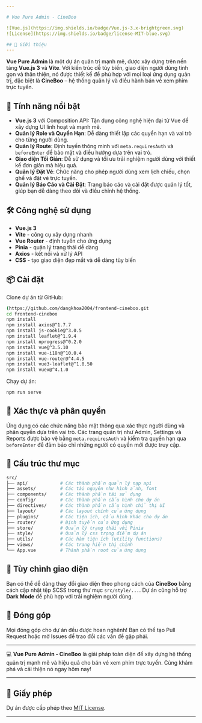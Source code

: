 ```yaml
---

# Vue Pure Admin - CineBoo

![Vue.js](https://img.shields.io/badge/Vue.js-3.x-brightgreen.svg)
![License](https://img.shields.io/badge/license-MIT-blue.svg)

## 🌟 Giới thiệu
---
```

**Vue Pure Admin** là một dự án quản trị mạnh mẽ, được xây dựng trên nền tảng **Vue.js 3** và **Vite**. Với kiến trúc dễ tùy biến, giao diện người dùng tinh gọn và thân thiện, nó được thiết kế để phù hợp với mọi loại ứng dụng quản trị, đặc biệt là **CineBoo** – hệ thống quản lý và điều hành bán vé xem phim trực tuyến.

## 🎯 Tính năng nổi bật

- **Vue.js 3** với Composition API: Tận dụng công nghệ hiện đại từ Vue để xây dựng UI linh hoạt và mạnh mẽ.
- **Quản lý Role và Quyền Hạn**: Dễ dàng thiết lập các quyền hạn và vai trò cho từng người dùng.
- **Quản lý Route**: Định tuyến thông minh với `meta.requiresAuth` và `beforeEnter` để bảo mật và điều hướng dựa trên vai trò.
- **Giao diện Tối Giản**: Dễ sử dụng và tối ưu trải nghiệm người dùng với thiết kế đơn giản mà hiệu quả.
- **Quản lý Đặt Vé**: Chức năng cho phép người dùng xem lịch chiếu, chọn ghế và đặt vé trực tuyến.
- **Quản lý Báo Cáo và Cài Đặt**: Trang báo cáo và cài đặt được quản lý tốt, giúp bạn dễ dàng theo dõi và điều chỉnh hệ thống.
  
## 🛠️ Công nghệ sử dụng

- **Vue.js 3**
- **Vite** - công cụ xây dựng nhanh
- **Vue Router** - định tuyến cho ứng dụng
- **Pinia** - quản lý trạng thái dễ dàng
- **Axios** - kết nối và xử lý API
- **CSS** - tạo giao diện đẹp mắt và dễ dàng tùy biến

## 📦 Cài đặt

Clone dự án từ GitHub:

```bash
(https://github.com/dangkhoa2004/frontend-cineboo.git
cd frontend-cineboo
npm install
npm install axios@^1.7.7
npm install js-cookie@^3.0.5
npm install leaflet@^1.9.4
npm install nprogress@^0.2.0
npm install vue@^3.5.10
npm install vue-i18n@^10.0.4
npm install vue-router@^4.4.5
npm install vue3-leaflet@^1.0.50
npm install vuex@^4.1.0
```

Chạy dự án:

```bash
npm run serve
```

## 🔐 Xác thực và phân quyền

Ứng dụng có các chức năng bảo mật thông qua xác thực người dùng và phân quyền dựa trên vai trò. Các trang quản trị như Admin, Settings và Reports được bảo vệ bằng `meta.requiresAuth` và kiểm tra quyền hạn qua `beforeEnter` để đảm bảo chỉ những người có quyền mới được truy cập.

## 📁 Cấu trúc thư mục

```bash
src/
├── api/            # Các thành phần quản lý nạp api
├── assets/         # Các tài nguyên như hình ảnh, font
├── components/     # Các thành phần tái sử dụng
├── config/         # Các thành phần cấu hình cho dự án
├── directives/     # Các thành phần cấu hình chỉ thị UI
├── layout/         # Các layout chính của ứng dụng
├── plugins/        # Các tiện ích, cấu hình khác cho dự án
├── router/         # Định tuyến của ứng dụng
├── store/          # Quản lý trạng thái với Pinia
├── style/          # Quản lý css trọng điểm dự án
├── utils/          # Các hàm tiện ích (utility functions)
├── views/          # Các trang hiển thị chính
└── App.vue         # Thành phần root của ứng dụng
```

## 🎨 Tùy chỉnh giao diện

Bạn có thể dễ dàng thay đổi giao diện theo phong cách của **CineBoo** bằng cách cập nhật tệp SCSS trong thư mục `src/style/...`. Dự án cũng hỗ trợ **Dark Mode** để phù hợp với trải nghiệm người dùng.

## 📝 Đóng góp

Mọi đóng góp cho dự án đều được hoan nghênh! Bạn có thể tạo Pull Request hoặc mở Issues để trao đổi các vấn đề gặp phải.

---

💻 **Vue Pure Admin - CineBoo** là giải pháp toàn diện để xây dựng hệ thống quản trị mạnh mẽ và hiệu quả cho bán vé xem phim trực tuyến. Cùng khám phá và cải thiện nó ngay hôm nay!

---

## 📄 Giấy phép

Dự án được cấp phép theo [MIT License](LICENSE).

---
